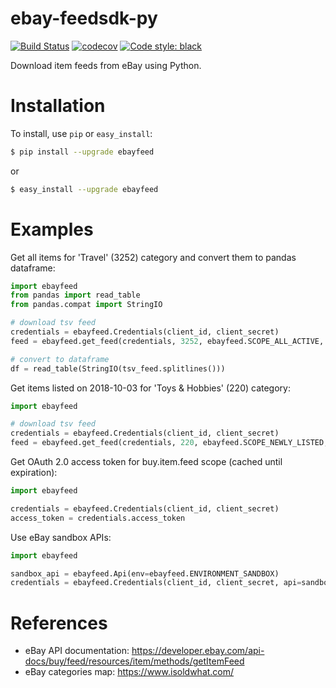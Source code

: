 # ebay-feedsdk-py

[![Build Status](https://travis-ci.org/alessandrozamberletti/ebay-feedsdk-py.svg?branch=master)](https://travis-ci.org/alessandrozamberletti/ebay-feedsdk-py)
[![codecov](https://codecov.io/gh/alessandrozamberletti/ebay-feedsdk-py/branch/master/graph/badge.svg)](https://codecov.io/gh/alessandrozamberletti/ebay-feedsdk-py)
[![Code style: black](https://img.shields.io/badge/code%20style-black-000000.svg)](https://github.com/ambv/black)

Download item feeds from eBay using Python.

# Installation
To install, use `pip` or `easy_install`:

```bash
$ pip install --upgrade ebayfeed
```
or
```bash
$ easy_install --upgrade ebayfeed
```

# Examples

Get all items for 'Travel' (3252) category and convert them to pandas dataframe:
```python
import ebayfeed
from pandas import read_table
from pandas.compat import StringIO

# download tsv feed
credentials = ebayfeed.Credentials(client_id, client_secret)
feed = ebayfeed.get_feed(credentials, 3252, ebayfeed.SCOPE_ALL_ACTIVE, ebayfeed.MARKETPLACE_US)

# convert to dataframe
df = read_table(StringIO(tsv_feed.splitlines()))
```

Get items listed on 2018-10-03 for 'Toys & Hobbies' (220) category:
```python
import ebayfeed

# download tsv feed
credentials = ebayfeed.Credentials(client_id, client_secret)
feed = ebayfeed.get_feed(credentials, 220, ebayfeed.SCOPE_NEWLY_LISTED, ebayfeed.MARKETPLACE_DE, date='20181003')
```

Get OAuth 2.0 access token for buy.item.feed scope (cached until expiration):
```python
import ebayfeed

credentials = ebayfeed.Credentials(client_id, client_secret)
access_token = credentials.access_token
```

Use eBay sandbox APIs:
```python
import ebayfeed

sandbox_api = ebayfeed.Api(env=ebayfeed.ENVIRONMENT_SANDBOX)
credentials = ebayfeed.Credentials(client_id, client_secret, api=sandbox_api)
```

# References
* eBay API documentation: https://developer.ebay.com/api-docs/buy/feed/resources/item/methods/getItemFeed
* eBay categories map: https://www.isoldwhat.com/
